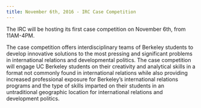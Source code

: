```yaml
---
title: November 6th, 2016 - IRC Case Competition
---
```


The IRC will be hosting its first case competition on November 6th, from 11AM-4PM.

The case competition offers interdisciplinary teams of Berkeley students to develop innovative solutions to the most pressing and significant problems in international relations and developmental politics. The case competition will engage UC Berkeley students on their creativity and analytical skills in a format not commonly found in international relations while also providing increased professional exposure for Berkeley’s international relations programs and the type of skills imparted on their students in an untraditional geographic location for international relations and development politics.
